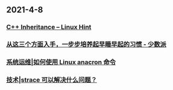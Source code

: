 
## 2021-4-8

### [C++ Inheritance – Linux Hint](https://linuxhint.com/c-inheritance/)

### [从这三个方面入手，一步步培养起早睡早起的习惯 - 少数派](https://sspai.com/post/65704)

### [系统运维|如何使用 Linux anacron 命令](https://linux.cn/article-13270-1.html)

### [技术|strace 可以解决什么问题？](https://linux.cn/article-13267-1.html)